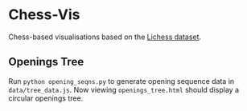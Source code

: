 # Chess-Vis

Chess-based visualisations based on the [Lichess dataset](https://www.kaggle.com/datasets/shkarupylomaxim/chess-games-dataset-lichess-2017-may/data).

## Openings Tree

Run `python opening_seqns.py` to generate opening sequence data in `data/tree_data.js`. Now viewing `openings_tree.html` should display a circular openings tree.